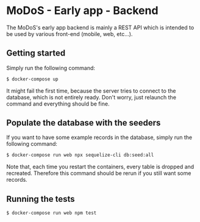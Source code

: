 # MoDoS - Early app - Backend

The MoDoS's early app backend is mainly a REST API which is intended to be used
by various front-end (mobile, web, etc...).

## Getting started

Simply run the following command:

```bash
$ docker-compose up
```

It might fail the first time, because the server tries to connect to the
database, which is not entirely ready. Don't worry, just relaunch the command
and everything should be fine.

## Populate the database with the seeders

If you want to have some example records in the database, simply run the
following command:

```bash
$ docker-compose run web npx sequelize-cli db:seed:all
```

Note that, each time you restart the containers, every table is dropped and
recreated. Therefore this command should be rerun if you still want some records.

## Running the tests

```bash
$ docker-compose run web npm test
```
